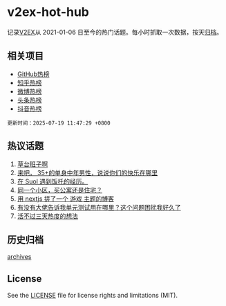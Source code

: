 # v2ex-hot-hub

 记录[V2EX](https://www.v2ex.com/)从 2021-01-06 日至今的热门话题。每小时抓取一次数据，按天[归档](archives)。
 
 ## 相关项目

- [GitHub热榜](https://github.com/snaildev/github-hot-hub)
- [知乎热榜](https://github.com/snaildev/zhihu-hot-hub)
- [微博热榜](https://github.com/snaildev/weibo-hot-hub)
- [头条热榜](https://github.com/snaildev/toutiao-hot-hub)
- [抖音热榜](https://github.com/snaildev/douyin-hot-hub)


 `更新时间：2025-07-19 11:47:29 +0800`

## 热议话题

1. [草台班子啊](https://www.v2ex.com/t/1146170)
1. [来吧， 35+的单身中年男性，说说你们的快乐在哪里](https://www.v2ex.com/t/1146254)
1. [在 Suol 遇到饭托的经历。](https://www.v2ex.com/t/1146091)
1. [同一个小区，买公寓还是住宅？](https://www.v2ex.com/t/1146140)
1. [用 nextjs 搓了一个 游戏 主题的博客](https://www.v2ex.com/t/1146080)
1. [有没有大佬告诉我单元测试用在哪里？这个问题困扰我好久了](https://www.v2ex.com/t/1146114)
1. [活不过三天热度的想法](https://www.v2ex.com/t/1146100)

## 历史归档

[archives](archives)

## License

See the [LICENSE](LICENSE) file for license rights and limitations (MIT).
